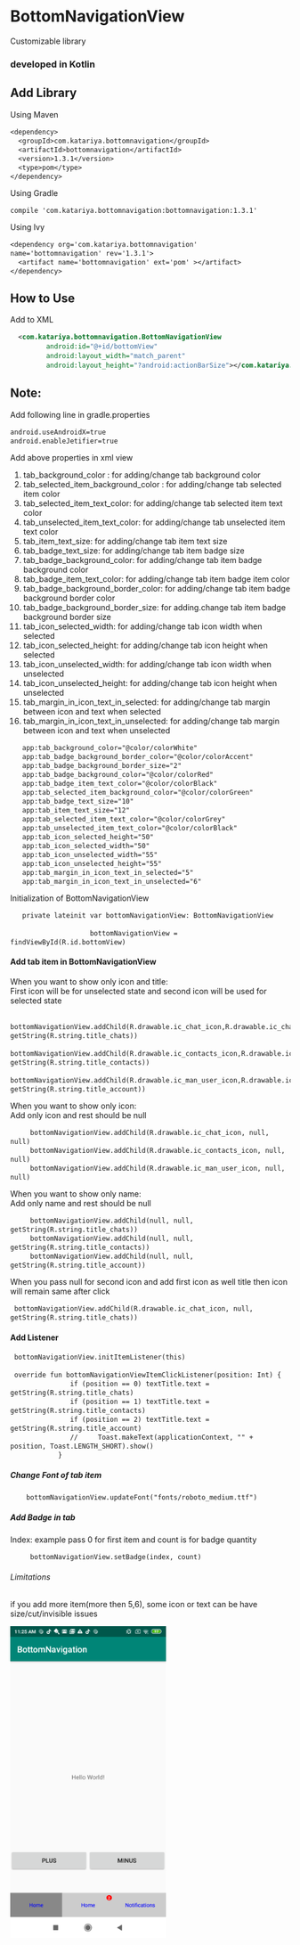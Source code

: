 # BottomNavigationView
Customizable library  
### developed in Kotlin

## Add Library
Using Maven
````
<dependency>
  <groupId>com.katariya.bottomnavigation</groupId>
  <artifactId>bottomnavigation</artifactId>
  <version>1.3.1</version>
  <type>pom</type>
</dependency>
````
Using Gradle
````
compile 'com.katariya.bottomnavigation:bottomnavigation:1.3.1'
````
Using Ivy
````
<dependency org='com.katariya.bottomnavigation' name='bottomnavigation' rev='1.3.1'>
  <artifact name='bottomnavigation' ext='pom' ></artifact>
</dependency>
````

## How to Use
 Add to XML
```xml
  <com.katariya.bottomnavigation.BottomNavigationView
         android:id="@+id/bottomView"
         android:layout_width="match_parent"
         android:layout_height="?android:actionBarSize"></com.katariya.bottomnavigation.BottomNavigationView>
```
## Note:
Add following line in gradle.properties
````
android.useAndroidX=true
android.enableJetifier=true
````

Add above properties in xml view
  1. tab_background_color : for adding/change tab background color
  2. tab_selected_item_background_color : for adding/change tab selected item color
  3. tab_selected_item_text_color:  for adding/change tab selected item text color
  4. tab_unselected_item_text_color: for adding/change tab unselected item text color
  5. tab_item_text_size: for adding/change tab item text size
  6. tab_badge_text_size: for adding/change tab item badge size
  7. tab_badge_background_color: for adding/change tab item badge background color
  8. tab_badge_item_text_color: for adding/change tab item badge item color
  9. tab_badge_background_border_color: for adding/change tab item badge background border color
  10. tab_badge_background_border_size: for adding.change tab item badge background border size
  11. tab_icon_selected_width: for adding/change tab icon width when selected
  12. tab_icon_selected_height: for adding/change tab icon height when selected
  13. tab_icon_unselected_width: for adding/change tab icon width when unselected
  14. tab_icon_unselected_height: for adding/change tab icon height when unselected
  15. tab_margin_in_icon_text_in_selected: for adding/change tab margin between icon and text when selected
  15. tab_margin_in_icon_text_in_unselected: for adding/change tab margin between icon and text when unselected
````
   app:tab_background_color="@color/colorWhite"
   app:tab_badge_background_border_color="@color/colorAccent"
   app:tab_badge_background_border_size="2"
   app:tab_badge_background_color="@color/colorRed"
   app:tab_badge_item_text_color="@color/colorBlack"
   app:tab_selected_item_background_color="@color/colorGreen"
   app:tab_badge_text_size="10"
   app:tab_item_text_size="12"
   app:tab_selected_item_text_color="@color/colorGrey"
   app:tab_unselected_item_text_color="@color/colorBlack"
   app:tab_icon_selected_height="50"
   app:tab_icon_selected_width="50"
   app:tab_icon_unselected_width="55"
   app:tab_icon_unselected_height="55"
   app:tab_margin_in_icon_text_in_selected="5"
   app:tab_margin_in_icon_text_in_unselected="6"
````
Initialization of BottomNavigationView

```
   private lateinit var bottomNavigationView: BottomNavigationView
                  
                    bottomNavigationView = findViewById(R.id.bottomView)
```

#### Add tab item in BottomNavigationView 
When you want to show only icon and title: 
<br />First icon will be for unselected state and second icon will be used for selected state

```
    bottomNavigationView.addChild(R.drawable.ic_chat_icon,R.drawable.ic_chat_icon, getString(R.string.title_chats))
    bottomNavigationView.addChild(R.drawable.ic_contacts_icon,R.drawable.ic_contacts_icon, getString(R.string.title_contacts))
    bottomNavigationView.addChild(R.drawable.ic_man_user_icon,R.drawable.ic_man_user_icon, getString(R.string.title_account))
```
When you want to show only icon:
<br />Add only icon and rest should be null 
````
     bottomNavigationView.addChild(R.drawable.ic_chat_icon, null, null)
     bottomNavigationView.addChild(R.drawable.ic_contacts_icon, null, null)
     bottomNavigationView.addChild(R.drawable.ic_man_user_icon, null, null)
````
When you want to show only name:
<br />Add only name and rest should be null 
````
     bottomNavigationView.addChild(null, null, getString(R.string.title_chats))
     bottomNavigationView.addChild(null, null, getString(R.string.title_contacts))
     bottomNavigationView.addChild(null, null, getString(R.string.title_account))
````
When you pass null for second icon and add first icon as well title
then icon will remain same after click 
````
 bottomNavigationView.addChild(R.drawable.ic_chat_icon, null, getString(R.string.title_chats))
````
#### Add Listener
````
 bottomNavigationView.initItemListener(this)

 override fun bottomNavigationViewItemClickListener(position: Int) {
               if (position == 0) textTitle.text = getString(R.string.title_chats)
               if (position == 1) textTitle.text = getString(R.string.title_contacts)
               if (position == 2) textTitle.text = getString(R.string.title_account)
               //     Toast.makeText(applicationContext, "" + position, Toast.LENGTH_SHORT).show()
            }
````

##### Change Font of tab item

````
    bottomNavigationView.updateFont("fonts/roboto_medium.ttf")
````
##### Add Badge in tab
Index: example pass 0 for first item and count is for badge quantity
````
     bottomNavigationView.setBadge(index, count)
````

###### Limitations
if you add more item(more then 5,6), some icon or text can be have size/cut/invisible issues 

![Alt text](/device-2019-04-30-112546.png?raw=true "Optional Title") 

